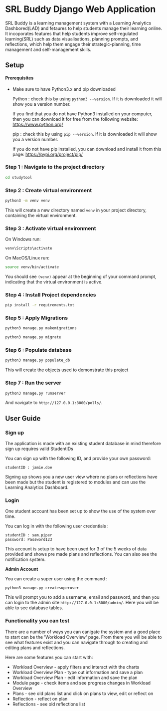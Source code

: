 # SRL Buddy Django Web Application

SRL Buddy is a learning management system with a Learning Analytics Dashbored(LAD) and fetaures to help students manage their learning online. It incoporates features that help students improve self-regulated learning(SRL) such as data visualisations, planning prompts, and reflections, which help them engage their strategic-planning, time management and self-management skills.

## Setup
#### Prerequisites

*  Make sure to have Python3.x and pip downloaded 

    Python : check this by using ``` python3 --version ```. If it is downloaded it will show you a version number.

    If you find that you do not have Python3 installed on your computer, then you can download it for free from the following website: https://www.python.org/

    pip : check this by using ``` pip --version ```. If it is downloaded it will show you a version number.

    If you do not have pip installed, you can download and install it from this page: https://pypi.org/project/pip/

### Step 1 : Navigate to the project directory

```sh
cd studytool
```

### Step 2 : Create virtual environment

```sh
python3 -m venv venv
```
This will create a new directory named `venv` in your project directory, containing the virtual environment.

### Step 3 : Activate  virtual environment

On Windows run:

```sh
venv\Scripts\activate
```
On MacOS/Linux run:

```sh
source venv/bin/activate
```
You should see `(venv)` appear at the beginning of your command prompt, indicating that the virtual environment is active.

### Step 4 : Install Project dependencies

```sh
pip install -r requirements.txt
```

### Step 5 : Apply Migrations

```sh
python3 manage.py makemigrations

python3 manage.py migrate
```

### Step 6 : Populate database

```sh
python3 manage.py populate_db
```

This will create the objects used to demonstrate this project

### Step 7 : Run the server

```sh
python3 manage.py runserver
```
And navigate to `http://127.0.0.1:8000/polls/`.

## User Guide

### Sign up
The application is made with an existing student database in mind therefore sign up requires valid StudentIDs

You can sign up with the following ID, and provide your own password:
```
studentID : jamie.doe
```
Signing up shows you a new user view where no plans or reflections have been made but the student is registered to modules and can use the Learning Analytics Dashboard.

### Login

One student account has been set up to show the use of the system over time. 

You can log in with the following user credentials :
```
studentID : sam.piper
password: Password123
```
This account is setup to have been used for 3 of the 5 weeks of data provided and shows pre made plans and reflections. You can also see the notification system. 

**Admin Account**

You can create a super user using the command :
```
python3 manage.py createsuperuser
```

This will prompt you to add a username, email and password, and then you can login to the admin site `http://127.0.0.1:8000/admin/`.
Here you will be able to see database tables.

### Functionality you can test

There are a number of ways you can canigate the system and a good place to start can be the 'Workload Overview' page. From there you will be able to see what features exist and you can navigate through to creating and editing plans and reflections.

Here are some features you can start with:

* Workload Overview - apply filters and interact with the charts
* Workload Overview Plan - type out information and save a plan
* Workload Overview Plan - edit information and save the plan
* Module page - check items and see progress changes in Workload Overview
* Plans - see old plans list and click on plans to view, edit or reflect on
* Reflection - reflect on plan
* Reflections - see old reflections list


